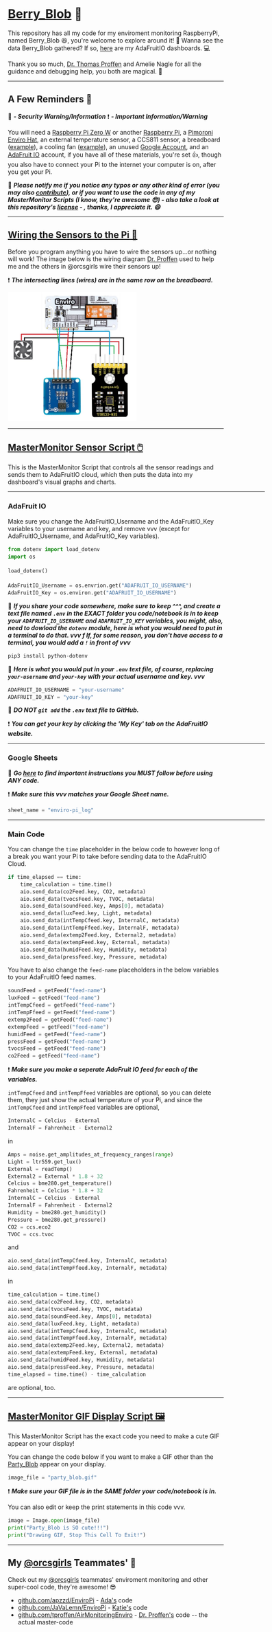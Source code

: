 # [Berry_Blob](https://github.com/ThuviksaM/Berry_Blob) 🐍

This repository has all my code for my enviroment monitoring RaspberryPi, named Berry_Blob 😆, you're welcome to explore around it! 🔎
Wanna see the data Berry_Blob gathered? If so, [here](https://io.adafruit.com/Thuviksa/dashboards/weather-monitor) are my AdaFruitIO dashboards. 💻

Thank you so much, [Dr. Thomas Proffen](https://github.com/tproffen) and Amelie Nagle for all the guidance and debugging help, you both are magical. 🦄

<hr>

## A Few Reminders 📆

🔐 ***- Security Warning/Information***
❗ ***- Important Information/Warning***

You will need a [Raspberry Pi Zero W](https://www.raspberrypi.org/products/raspberry-pi-zero-w/) or another [Raspberry Pi](https://www.adafruit.com/?q=Raspberry+Pi&sort=BestMatch), a [Pimoroni Enviro Hat](https://shop.pimoroni.com/products/enviro?variant=31155658489939), an external temperature sensor, a CCS811 sensor, a breadboard ([example](https://www.adafruit.com/product/64)), a cooling fan ([example](https://www.adafruit.com/product/3368)), an unused [Google Account](https://www.google.com), and an [AdaFruit IO](https://io.adafruit.com/) account, if you have all of these materials, you're set 👍, though you also have to connect your Pi to the internet your computer is on, after you get your Pi.

🔐 ***Please notify me if you notice any typos or any other kind of error (you may also [contribute](CONTRIBUTING.md)), or if you want to use the code in any of my MasterMonitor Scripts (I know, they're awesome 😎) - also take a look at this repository's [license](https://github.com/ThuviksaM/Berry_Blob/blob/master/LICENSE.md) - , thanks, I appreciate it. 😄***

<hr>

## [Wiring the Sensors to the Pi 🥧](../Images/sensor-wiring-img.jpg)

Before you program anything you have to wire the sensors up...or nothing will work!
The image below is the wiring diagram [Dr. Proffen](https://github.com/tproffen) used to help me and the others in @orcsgirls wire their sensors up!

❗ ***The intersecting lines (wires) are in the same row on the breadboard.***

<img type= "image/jpg" src= "../Images/sensor-wiring-img.jpg" alt= "wiring-diagram" width="300" height="300">

<hr>

## [MasterMonitor Sensor Script 🖱️](../JupyterNotebooks/MasterMonitorScript.ipynb)

This is the MasterMonitor Script that controls all the sensor readings and sends them to AdaFruitIO cloud, which then puts the data into my dashboard's visual graphs and charts.

<hr width= "600">

### AdaFruit IO

Make sure you change the AdaFruitIO_Username and the AdaFruitIO_Key variables to your username and key, and remove vvv (except for AdaFruitIO_Username, and AdaFruitIO_Key variables).
```python
from dotenv import load_dotenv
import os

load_dotenv()

AdaFruitIO_Username = os.envrion.get("ADAFRUIT_IO_USERNAME")
AdaFruitIO_Key = os.environ.get("ADAFRUIT_IO_USERNAME")
```
🔐 ***If you share your code somewhere, make sure to keep ^^^, and create a text file named `.env` in the EXACT folder you code/notebook is in to keep your `ADAFRUIT_IO_USERNAME` and `ADAFRUIT_IO_KEY` variables, you might, also, need to dowload the `dotenv` module, here is what you would need to put in a terminal to do that. vvv f If, for some reason, you don't have access to a terminal, you would add a `!` in front of vvv***
```python
pip3 install python-dotenv
```
🔐 ***Here is what you would put in your `.env` text file, of course, replacing `your-username` and `your-key` with your actual username and key. vvv***
```python
ADAFRUIT_IO_USERNAME = "your-username"
ADAFRUIT_IO_KEY = "your-key"
```
🔐 ***DO NOT `git add` the `.env` text file to GitHub.***

❗ ***You can get your key by clicking the 'My Key' tab on the AdaFruitIO website.***

<hr width= "600">

### Google Sheets

🔐 ***Go [here](GOOGLE_SETUP.md) to find important instructions you MUST follow before using ANY code.***

❗ ***Make sure this vvv matches your Google Sheet name.***
```python
sheet_name = "enviro-pi_log"
```

<hr width= "600">

### Main Code

You can change the `time` placeholder in the below code to however long of a break you want your Pi to take before sending data to the AdaFruitIO Cloud.
```python
if time_elapsed == time:
    time_calculation = time.time()
    aio.send_data(co2Feed.key, CO2, metadata)
    aio.send_data(tvocsFeed.key, TVOC, metadata)
    aio.send_data(soundFeed.key, Amps[0], metadata)
    aio.send_data(luxFeed.key, Light, metadata)
    aio.send_data(intTempCfeed.key, InternalC, metadata)
    aio.send_data(intTempFfeed.key, InternalF, metadata)
    aio.send_data(extemp2Feed.key, External2, metadata)
    aio.send_data(extempFeed.key, External, metadata)
    aio.send_data(humidFeed.key, Humidity, metadata)
    aio.send_data(pressFeed.key, Pressure, metadata)
```
You have to also change the `feed-name` placeholders in the below variables to your AdaFruitIO feed names.
```python
soundFeed = getFeed("feed-name")
luxFeed = getFeed("feed-name")
intTempCfeed = getFeed("feed-name")
intTempFfeed = getFeed("feed-name")
extemp2Feed = getFeed("feed-name")
extempFeed = getFeed("feed-name")
humidFeed = getFeed("feed-name")
pressFeed = getFeed("feed-name")
tvocsFeed = getFeed("feed-name")
co2Feed = getFeed("feed-name")
```
❗ ***Make sure you make a seperate AdaFruit IO feed for each of the variables.***

`intTempCfeed` and `intTempFfeed` variables are optional, so you can delete them, they just show the actual temperature of your Pi, and since the `intTempCfeed` and `intTempFfeed` variables are optional,
```python   
InternalC = Celcius - External
InternalF = Fahrenheit - External2
```
in
```python
Amps = noise.get_amplitudes_at_frequency_ranges(range)
Light = ltr559.get_lux()
External = readTemp()
External2 = External * 1.8 + 32
Celcius = bme280.get_temperature()
Fahrenheit = Celcius * 1.8 + 32
InternalC = Celcius - External
InternalF = Fahrenheit - External2
Humidity = bme280.get_humidity()
Pressure = bme280.get_pressure()
CO2 = ccs.eco2
TVOC = ccs.tvoc
```
and
```python
aio.send_data(intTempCfeed.key, InternalC, metadata)
aio.send_data(intTempFfeed.key, InternalF, metadata)
```
in
```python
time_calculation = time.time()
aio.send_data(co2Feed.key, CO2, metadata)
aio.send_data(tvocsFeed.key, TVOC, metadata)
aio.send_data(soundFeed.key, Amps[0], metadata)
aio.send_data(luxFeed.key, Light, metadata)
aio.send_data(intTempCfeed.key, InternalC, metadata)
aio.send_data(intTempFfeed.key, InternalF, metadata)
aio.send_data(extemp2Feed.key, External2, metadata)
aio.send_data(extempFeed.key, External, metadata)
aio.send_data(humidFeed.key, Humidity, metadata)
aio.send_data(pressFeed.key, Pressure, metadata)
time_elapsed = time.time() - time_calculation
```
are optional, too.

<hr>

## [MasterMonitor GIF Display Script 🖼️](../JupyterNotebooks/MasterMonitorGIFDisplayScript.ipynb)

This MasterMonitor Script has the exact code you need to make a cute GIF appear on your display!

You can change the code below if you want to make a GIF other than the [Party_Blob](../JupyterNotebooks/part_blob.gif) appear on your display.
```python
image_file = "party_blob.gif"
```
❗ ***Make sure your GIF file is in the SAME folder your code/notebook is in.***

You can also edit or keep the print statements in this code vvv.
```python
image = Image.open(image_file)
print("Party_Blob is SO cute!!!")
print("Drawing GIF, Stop This Cell To Exit!")
```

<hr>

## My [@orcsgirls](https://github.com/orcsgirls) Teammates' 👯

Check out my [@orcsgirls](https://github.com/orcsgirls) teammates' enviroment monitoring and other super-cool code, they're awesome! 😎
 - [github.com/apzzd/EnviroPi](https://github.com/apzzd/EnviroPi) - [Ada's](https://github.com/apzzd) code 
 - [github.com/JaVaLemn/EnviroPi](https://github.com/JaVaLemn/EnviroPi) - [Katie's](https://github.com/JaVaLemn) code 
 - [github.com/tproffen/AirMonitoringEnviro](https://github.com/tproffen/AirMonitoringEnviro) - [Dr. Proffen's](https://github.com/tproffen) code -- the actual master-code</p>
